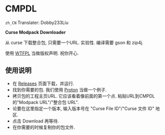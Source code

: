 # CMPDL


`zh_CN` Translater: Dobby233Liu

**Curse Modpack Downloader**

从 curse 下载整合包, 只需要一个URL. 实验性. 编译需要 gson 和 zip4j.

使用 [WTFPL](http://www.wtfpl.net/) 当做版权声明. 祝你开心.

## 使用说明
 
 * 在 [Releases](https://github.com/Vazkii/CMPDL/releases) 页面下载，并运行.
 * 找到你需要的包. 我们使用 [Proton](https://minecraft.curseforge.com/projects/proton) 当做一个例子.
 * 拷贝包的工程主页URL. 它应该看着像前面的第一个点. 粘贴URL到CMPDL的"Modpack URL"/"整合包 URL".
 * 论要在这里指定一个版本, 输入版本号在 "Curse File ID"/"Curse 文件 ID" 地区.
 * 点击 Download 再等待.
 * 在你需要的时候复制你的包文件.
